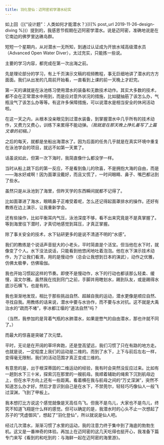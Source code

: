 ```yaml
---
title: 羽化登仙：迈阿密初学潜水纪实
---
```


如上回（[《“设计题”：人类如何才能潜水？》]({% post_url 2019-11-26-design-diving %})）提到的，我感恩节假期在迈阿密学潜水。说是迈阿密，准确地说是在它南边的佛罗里达礁岛群。

短短一个星期内，从对潜水一无所知，到通过认证成为开放水域高级潜水员（Advanced Open Water Diver），太过充实，只能拣一些说。

主要的学习内容，都完成在第一次出海之前。

先是理论部分的学习，有上千页演示文稿的视频教程，事无巨细地讲了潜水的方方面面。我们从出发的几周前开始看，一直看到上课的前一天晚上才赶完。

第一天的课就是在泳池练习使用潜水的装备和无数技术动作。其实大多数的技术，都不会在正常潜水中用到，而是应对意外状况的措施，比如腿抽筋了该怎么办，气瓶没气了该怎么办等等。有这许多保障措施，可以说潜水是相当安全的休闲活动啦。

在这一天之内，从根本没亲眼见到过潜水装备，到掌握潜水中几乎所有的技术动作，又费力又费心，训练下来累得不能动弹。*（我就是在那天晚上挣扎着写了上篇文章的初稿。）*

之后的每天，就都是坐船出海潜水了。因为后面的任务几乎就是在真实环境中重复在泳池学会的项目，就远不如第一天累了。

话虽说如此，但第一次下海时，我简直像什么都没学一样。

当时从船上跳下后的第一反应，不是看到鱼儿的欣喜，不是拥抱大海的自由，而是——海水好咸啊！因为面罩没戴好，而且又慌了，一时间眼睛、鼻子、嘴巴都沾到了些水。

虽然只是从泳池到了海里，但昨天学的东西瞬间就都不记得了。

比如面罩进了海水，眼睛鼻子正难受着呢，怎么还记得起面罩排水的操作。还好有教练在边上演示，让我重新学会。

还有些操作，比如平衡耳内气压，泳池深度不够，看不出来究竟是不是真掌握了。等到海里往下潜时，才真切地感觉到耳压，才真正掌握。



除了事关安全的技术，水下钻研更多的是说不清道不明的“水感”。

我们的教练是个说话声音挺大的小老头，平时简直是个活宝。但当他在水下时，就像变了个人。水下没法说话，只能看到他悠闲地吐着泡泡。他在水下演示技术动作，为了让我们看清，用的是慢动作（总会让我想到日本的演武），动作之优雅，仿佛太极拳，仿佛瑜伽。

我也开始习惯起这样的节奏。即使不是慢动作，水下的行动也都该那么轻柔、缓慢，温文尔雅。虽然我在找到窍门之前，手脚并用瞎划水，踢到队友，或是踢得水底沙石横飞，也是有的。

我也渐渐地发现，相比于那些挑战自然、超越自我的运动，潜水更像是顺应自然、寻找自我。用教练的话来说，潜水中要与水协作，而不要与水对抗。这不就是大禹治水的“疏而不堵”，李冰都江堰的“道法自然”吗？

（当然，我参加的是背着气瓶的水肺潜水，如果是憋气的自由潜水，那也许就不同了。）

而最大的惊喜是突破了次元壁。

平时，无论是在开阔的草坪奔跑，还是登高望远，我们习惯了只在有路的地方走。也就是说，一定程度上我们的运动是二维的。而到了水下，上下与前后左右一样，变得毫无限制，我们的活动范围才真正变成三维的。

有意思的是，出于根深蒂固的二维运动的经验，我有时会突然没反应过来。比如有一趟到水下三十米，探索沉在那里的一艘航母。我顺着辅助的绳索下沉到航母边上，但在水平方向上还有一些距离。看着横在我与航母之间的“万丈深渊”，突然不知道怎么办才好。然后才意识到自己是在水下，不禁莞尔，轻轻巧巧像仙人一般飞过深渊，飞到了甲板上。

我本想打比方说这个感觉就像是天高任鸟飞。但我不是鸟儿，大家也不是鸟儿，终究不知道飞翔是什么样的感觉。但可以确定的是，我潜水时的心头不止一次想起了苏子的“凭虚御风”，想起了“羽化登仙”，所以就说是仙人吧。

经过几次潜水，渐渐习惯了水里的运动，我的注意力终于集中到了海底的勃勃生机。这又是一番神奇的体验。​再加上在迈阿密的这几天吃得也挺开心，我准备下篇专门来写《看到的和吃到的：与海鲜一起在迈阿密的海里游》。
